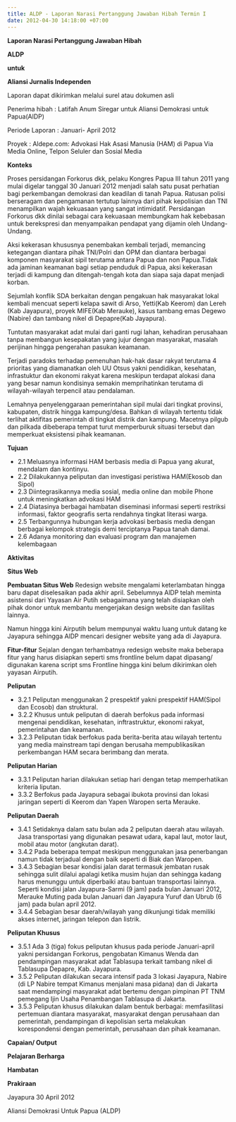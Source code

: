 ```yaml
---
title: ALDP - Laporan Narasi Pertanggung Jawaban Hibah Termin I
date: 2012-04-30 14:18:00 +07:00
---
```


**Laporan Narasi Pertanggung Jawaban Hibah**

**ALDP**

**untuk**

**Aliansi Jurnalis Independen**

Laporan dapat dikirimkan melalui surel atau dokumen asli

Penerima hibah	:	Latifah Anum Siregar untuk Aliansi Demokrasi untuk Papua(AlDP)

Periode Laporan	:	Januari- April 2012

Proyek	        :	 Aldepe.com: Advokasi Hak Asasi Manusia (HAM) di Papua Via Media Online, Telpon Seluler dan Sosial Media

**Konteks**

Proses persidangan Forkorus dkk, pelaku Kongres Papua III tahun 2011 yang mulai digelar tanggal 30 Januari 2012 
menjadi salah satu pusat perhatian bagi perkembangan demokrasi dan keadilan di  tanah Papua. Ratusan polisi 
berseragam dan pengamanan tertutup lainnya dari pihak kepolisian dan TNI  menampilkan wajah kekuasaan yang 
sangat intimidatif. Persidangan Forkorus dkk dinilai sebagai cara kekuasaan membungkam hak kebebasan untuk 
berekspresi dan menyampaikan pendapat yang dijamin oleh Undang-Undang.

Aksi kekerasan khususnya penembakan kembali terjadi, memancing ketegangan diantara pihak TNI/Polri dan OPM 
dan diantara berbagai komponen masyarakat sipil terutama antara Papua dan non Papua.Tidak ada jaminan keamanan 
bagi setiap penduduk di Papua, aksi kekerasan terjadi di kampung dan ditengah-tengah kota dan siapa saja 
dapat menjadi korban.

Sejumlah konflik SDA berkaitan dengan pengakuan hak masyarakat lokal kembali mencuat seperti kelapa sawit 
di Arso, Yetti(Kab Keerom) dan Lereh (Kab Jayapura), proyek MIFE(Kab Merauke), kasus tambang emas Degewo (Nabire) 
dan tambang nikel di Depapre(Kab Jayapura). 

Tuntutan masyarakat adat mulai dari ganti rugi lahan, kehadiran perusahaan tanpa membangun kesepakatan yang 
jujur dengan masyarakat, masalah perijinan hingga pengerahan pasukan keamanan.

Terjadi paradoks terhadap pemenuhan hak-hak dasar rakyat terutama 4 prioritas yang diamanatkan oleh UU Otsus 
yakni pendidikan, kesehatan, infrastuktur dan ekonomi rakyat karena meskipun terdapat alokasi dana yang besar 
namun kondisinya semakin memprihatinkan terutama di wilayah-wilayah terpencil atau pendalaman.

Lemahnya penyelenggaraan pemerintahan sipil mulai dari tingkat provinsi, kabupaten, distrik hingga kampung/desa. 
Bahkan di wilayah tertentu tidak terlihat aktifitas pemerintah di tingkat distrik dan kampung. Macetnya pilgub 
dan pilkada dibeberapa tempat turut memperburuk situasi tersebut dan memperkuat eksistensi pihak keamanan.

**Tujuan**

* 2.1 Meluasnya informasi  HAM berbasis media di Papua yang akurat, mendalam dan  kontinyu.
* 2.2 Dilakukannya peliputan dan investigasi peristiwa HAM(Ekosob dan Sipol) 
* 2.3 Diintegrasikannya media sosial, media online dan mobile Phone untuk meningkatkan advokasi HAM 
* 2.4 Diatasinya berbagai hambatan diseminasi informasi seperti restriksi informasi, faktor geografis serta rendahnya tingkat literasi warga.
* 2.5 Terbangunnya hubungan kerja advokasi berbasis media dengan berbagai kelompok strategis demi terciptanya Papua tanah damai. 
* 2.6 Adanya monitoring dan evaluasi program dan manajemen kelembagaan 

**Aktivitas**

**Situs Web**

**Pembuatan Situs Web**
Redesign website mengalami keterlambatan hingga baru dapat diselesaikan pada akhir april. Sebelumnya AlDP telah 
meminta asistensi dari Yayasan Air Putih sebagaimana yang telah disiapkan oleh pihak donor untuk membantu 
mengerjakan design website dan fasilitas lainnya. 

Namun hingga kini Airputih belum mempunyai waktu luang untuk datang ke Jayapura sehingga AlDP mencari designer 
website yang ada di Jayapura. 

**Fitur-fitur**
Sejalan dengan terhambatnya redesign website maka beberapa fitur yang harus disiapkan seperti sms frontline belum 
dapat dipasang/ digunakan karena script sms Frontline hingga kini belum dikirimkan oleh yayasan Airputih.

**Peliputan**
* 3.2.1	 Peliputan menggunakan 2 prespektif yakni prespektif HAM(Sipol dan Ecosob) dan struktural.
* 3.2.2	 Khusus untuk peliputan di daerah berfokus pada informasi mengenai pendidikan, kesehatan, inftrastruktur, ekonomi rakyat, pemerintahan dan keamanan. 
* 3.2.3	 Peliputan tidak berfokus pada berita-berita atau wilayah tertentu yang media mainstream tapi dengan berusaha mempublikasikan perkembangan HAM secara berimbang dan merata.  

**Peliputan Harian**
* 3.3.1 Peliputan harian dilakukan setiap hari dengan tetap memperhatikan kriteria liputan.
* 3.3.2 Berfokus pada Jayapura sebagai ibukota provinsi dan lokasi jaringan seperti di Keerom dan Yapen Waropen serta Merauke. 

**Peliputan Daerah**
* 3.4.1 Setidaknya dalam satu bulan ada 2 peliputan daerah atau wilayah. Jasa transportasi yang digunakan pesawat udara, kapal laut, motor laut, mobil atau motor (angkutan darat).
* 3.4.2 Pada beberapa tempat meskipun menggunakan jasa penerbangan namun tidak terjadual dengan baik seperti di Biak dan Waropen.
* 3.4.3 Sebagian besar kondisi jalan darat termasuk jembatan rusak sehingga sulit dilalui apalagi ketika musim hujan dan sehingga kadang harus menunggu untuk diperbaiki atau bantuan transportasi lainnya. Seperti kondisi jalan Jayapura-Sarmi (9 jam) pada bulan Januari 2012, Merauke Muting pada bulan Januari dan Jayapura Yuruf dan Ubrub (6 jam) pada bulan april 2012.
* 3.4.4 Sebagian besar daerah/wilayah yang dikunjungi tidak memiliki akses internet, jaringan telepon dan listrik.

**Peliputan Khusus**
* 3.5.1 Ada 3 (tiga) fokus peliputan khusus pada periode Januari-april yakni persidangan Forkorus, pengobatan Kimanus Wenda dan  pendampingan masyarakat adat Tablasupa terkait tambang nikel di Tablasupa Depapre, Kab. Jayapura.
* 3.5.2 Peliputan dilakukan secara intensif pada 3 lokasi Jayapura, Nabire (di LP Nabire tempat Kimanus menjalani masa pidana) dan di Jakarta saat mendampingi masyarakat adat bertemu dengan pimpinan PT TNM pemegang Ijin Usaha Penambangan Tablasupa di Jakarta.
* 3.5.3 Peliputan khusus dilakukan dalam bentuk berbagai: memfasilitasi pertemuan diantara masyarakat, masyarakat dengan perusahaan dan pemerintah, pendampingan di kepolisian serta melakukan korespondensi dengan pemerintah, perusahaan dan pihak keamanan.

**Capaian/ Output**

**Pelajaran Berharga**

**Hambatan**

**Prakiraan**

Jayapura 30 April 2012

Aliansi Demokrasi Untuk Papua (ALDP)
